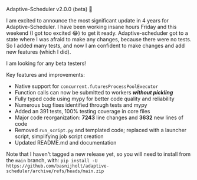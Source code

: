 Adaptive-Scheduler v2.0.0 (beta) 🚀

I am excited to announce the most significant update in 4 years for Adaptive-Scheduler.
I have been working insane hours Friday and this weekend (I got too excited 😂) to get it ready.
Adaptive-scheduder got to a state where I was afraid to make any changes, because there were no tests.
So I added many tests, and now I am confident to make changes and add new features (which I did).

I am looking for any beta testers!

Key features and improvements:

*   Native support for `concurrent.futuresProcessPoolExecutor`
*   Function calls can now be submitted to workers ***without pickling***
*   Fully typed code using mypy for better code quality and reliability
*   Numerous bug fixes identified through tests and mypy
*   Added an 391 tests, 100% testing coverage in core files
*   Major code reorganization: **7243** line changes and **3632** new lines of code
*   Removed `run_script.py` and templated code; replaced with a launcher script, simplifying job script creation
*   Updated README.md and documentation

Note that I haven't tagged a new release yet, so you will need to install from the `main` branch, with:
`pip install -U https://github.com/basnijholt/adaptive-scheduler/archive/refs/heads/main.zip`
